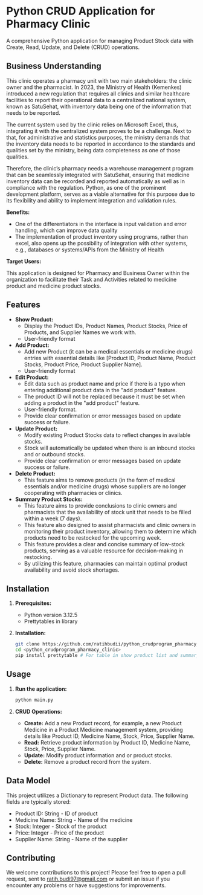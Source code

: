 # Python CRUD Application for Pharmacy Clinic

A comprehensive Python application for managing Product Stock data with Create, Read, Update, and Delete (CRUD) operations.

## Business Understanding

This clinic operates a pharmacy unit with two main stakeholders: the clinic owner and the pharmacist. In 2023, the Ministry of Health (Kemenkes) introduced a new regulation that requires all clinics and similar healthcare facilities to report their operational data to a centralized national system, known as SatuSehat, with inventory data being one of the information that needs to be reported.

The current system used by the clinic relies on Microsoft Excel, thus, integrating it with the centralized system proves to be a challenge. Next to that, for administrative and statistics purposes, the ministry demands that the inventory data needs to be reported in accordance to the standards and qualities set by the ministry, being data completeness as one of those qualities.

Therefore, the clinic’s pharmacy needs a warehouse management program that can be seamlessly integrated with SatuSehat, ensuring that medicine inventory data can be recorded and reported automatically as well as in compliance with the regulation. Python, as one of the prominent development platform, serves as a viable alternative for this purpose due to its flexibility and ability to implement integration and validation rules.

**Benefits:**

* One of the differentiators in the interface is input validation and error handling, which can improve data quality
* The implementation of product inventory using programs, rather than excel, also opens up the possibility of integration with other systems, e.g., databases or systems/APIs from the Ministry of Health

**Target Users:**

This application is designed for Pharmacy and Business Owner within the organization to facilitate their Task and Activities related to medicine product and medicine product stocks.

## Features

* **Show Product:**
    * Display the Product IDs, Product Names, Product Stocks, Price of Products, and Supplier Names we work with.
    * User-friendly format
* **Add Product:**
    * Add new Product (it can be a medical essentials or medicine drugs) entries with essential details like
      [Product ID, Product Name, Product Stocks, Product Price, Product Supplier Name].
    * User-friendly format
* **Edit Product:**
    * Edit data such as product name and price if there is a typo when entering additional product data in the "add product" feature.
    * The product ID will not be replaced because it must be set when adding a product in the "add product" feature. 
    * User-friendly format.
    * Provide clear confirmation or error messages based on update success or failure.
* **Update Product:**
    * Modify existing Product Stocks data to reflect changes in available stocks.
    * Stock will automatically be updated when there is an inbound stocks and or outbound stocks.
    * Provide clear confirmation or error messages based on update success or failure.
* **Delete Product:**
    * This feature aims to remove products (in the form of medical essentials and/or medicine drugs) whose suppliers are no longer cooperating with pharmacies or clinics.
* **Summary Product Stocks:**
    * This feature aims to provide conclusions to clinic owners and pharmacists that the availability of stock unit that needs to be filled within a week (7 days).
    * This feature also designed to assist pharmacists and clinic owners in monitoring their product inventory, allowing them to determine which products need to be restocked for the upcoming week.
    * This feature provides a clear and concise summary of low-stock products, serving as a valuable resource for decision-making in restocking. 
    * By utilizing this feature, pharmacies can maintain optimal product availability and avoid stock shortages.

## Installation

1. **Prerequisites:**
    * Python version 3.12.5 
    * Prettytables in library

2. **Installation:**
    ```bash
    git clone https://github.com/ratihbudii/python_crudprogram_pharmacy_clinic.git
    cd <python_crudprogram_pharmacy_clinic>
    pip install prettytable # For table in show product list and summary product stocks feature
    ```


## Usage

1. **Run the application:**
    ```bash
    python main.py
    ```

2. **CRUD Operations:**
    * **Create:** Add a new Product record, for example, a new Product Medicine in a Product Medicine management system, providing details like Product ID, Medicine Name, Stock, Price, Supplier Name.
    * **Read:** Retrieve product information by Product ID, Medicine Name, Stock, Price, Supplier Name.
    * **Update:** Modify product information and or product stocks.
    * **Delete:** Remove a product record from the system.

## Data Model
This project utilizes a Dictionary to represent Product data. The following fields are typically stored:
   * Product ID: String - ID of product
   * Medicine Name: String - Name of the medicine
   * Stock: Integer - Stock of the product
   * Price: Integer - Price of the product
   * Supplier Name: String - Name of the supplier

## Contributing
We welcome contributions to this project! Please feel free to open a pull request, sent to ratih.budi97@gmail.com or submit an issue if you encounter any problems or have suggestions for improvements.

